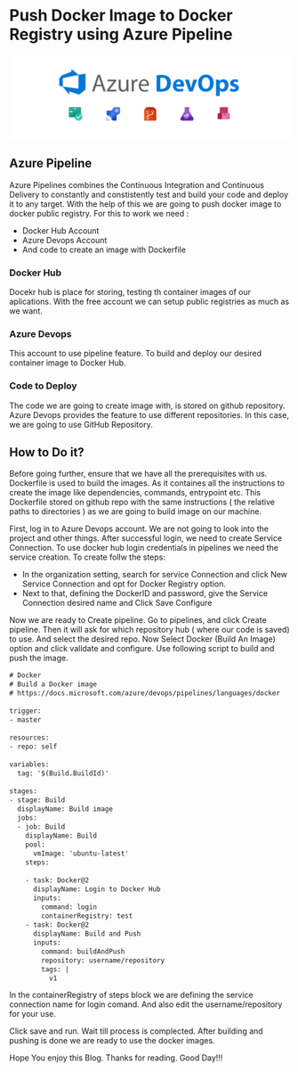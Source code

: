 # Push Docker Image to Docker Registry using Azure Pipeline

![Azure_devops](/azure_devops.png)

## Azure Pipeline
Azure Pipelines combines the Continuous Integration and Continuous Delivery to constantly and constistently test and build your code and deploy it to any target. With the help of this we are going to push docker image to docker public registry. For this to work we need :
- Docker Hub Account
- Azure Devops Account
- And code to create an image with Dockerfile

### Docker Hub
Docekr hub is place for storing, testing th container images of our aplications. With the free account we can setup public registries as much as we want. 
### Azure Devops
This account to use pipeline feature. To build and deploy our desired container image to Docker Hub. 
### Code to Deploy
The code we are going to create image with, is stored on github repository. Azure Devops provides the feature to use different repositories. In this case, we are going to use GitHub Repository.

## How to Do it?

Before going further, ensure that we have all the prerequisites with us.
Dockerfile is used to build the images. As it containes all the instructions to create the image like dependencies, commands, entrypoint etc. This Dockerfile stored on github repo with the same instructions ( the relative paths to directories ) as we are going to build image on our machine.

First, log in to Azure Devops account. We are not going to look into the project and other things. After successful login, we need to create Service Connection.
To use docker hub login credentials in pipelines we need the service creation. To create follw the steps:
- In the organization setting, search for service Connection and click New Service Connection and opt for Docker Registry option.
- Next to that, defining the DockerID and password, give the Service Connection desired name and Click Save Configure

Now we are ready to Create pipeline. Go to pipelines, and click Create pipeline. Then it will ask for which repository hub ( where our code is saved) to use. And select the desired repo.
Now Select Docker (Build An Image) option and click validate and configure. Use following script to build and push the image.
```
# Docker
# Build a Docker image 
# https://docs.microsoft.com/azure/devops/pipelines/languages/docker

trigger:
- master

resources:
- repo: self

variables:
  tag: '$(Build.BuildId)'

stages:
- stage: Build
  displayName: Build image
  jobs:  
  - job: Build
    displayName: Build
    pool:
      vmImage: 'ubuntu-latest'
    steps:
    
    - task: Docker@2
      displayName: Login to Docker Hub
      inputs:
        command: login
        containerRegistry: test
    - task: Docker@2
      displayName: Build and Push
      inputs:
        command: buildAndPush
        repository: username/repository
        tags: |
          v1
```
In the containerRegistry of steps block we are defining the service connection name for login comand. And also edit the username/repository for your use.

Click save and run. Wait till process is complected.
After building and pushing is done we are ready to use the docker images.

Hope You enjoy this Blog. Thanks for reading. Good Day!!!
